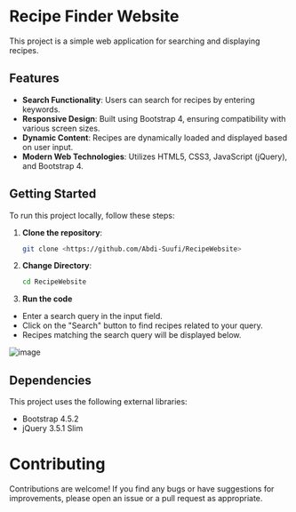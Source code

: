 # Recipe Finder Website

This project is a simple web application for searching and displaying recipes.

## Features

- **Search Functionality**: Users can search for recipes by entering keywords.
- **Responsive Design**: Built using Bootstrap 4, ensuring compatibility with various screen sizes.
- **Dynamic Content**: Recipes are dynamically loaded and displayed based on user input.
- **Modern Web Technologies**: Utilizes HTML5, CSS3, JavaScript (jQuery), and Bootstrap 4.

## Getting Started

To run this project locally, follow these steps:

1. **Clone the repository**:
   ```bash
   git clone <https://github.com/Abdi-Suufi/RecipeWebsite>

2. **Change Directory**:
   ```bash
   cd RecipeWebsite

3. **Run the code**

- Enter a search query in the input field.
- Click on the "Search" button to find recipes related to your query.
- Recipes matching the search query will be displayed below.

![image](https://github.com/Abdi-Suufi/RecipeWebsite/assets/93520190/faf3c649-4d2f-4fe8-b844-01c662638c6b)

## Dependencies
This project uses the following external libraries:
- Bootstrap 4.5.2
- jQuery 3.5.1 Slim

# Contributing
Contributions are welcome! If you find any bugs or have suggestions for improvements, please open an issue or a pull request as appropriate.
